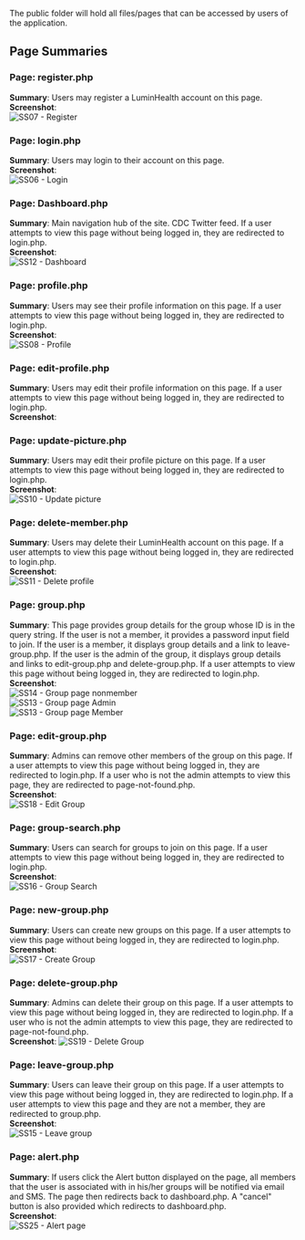 The public folder will hold all files/pages that can be accessed by users of the application.

## Page Summaries


### Page: register.php  
**Summary**: Users may register a LuminHealth account on this page.  
**Screenshot**:  
![SS07 - Register](https://user-images.githubusercontent.com/40231621/192077821-f902936d-7762-4fce-a165-09b01bb7c984.jpg)  
  
### Page: login.php  
**Summary**: Users may login to their account on this page.  
**Screenshot**:  
![SS06 - Login](https://user-images.githubusercontent.com/40231621/192077828-0b825829-332e-4814-9996-3bc180293863.jpg)  

### Page: Dashboard.php  
**Summary**: Main navigation hub of the site. CDC Twitter feed.  If a user attempts to view this page without being logged in, they are redirected to login.php.  
**Screenshot**:  
![SS12 - Dashboard](https://user-images.githubusercontent.com/40231621/196006927-161f1a8d-bb0c-460e-a258-fd7d207d80bd.jpg)  

### Page: profile.php  
**Summary**: Users may see their profile information on this page. If a user attempts to view this page without being logged in, they are redirected to login.php.  
**Screenshot**:  
![SS08 - Profile](https://user-images.githubusercontent.com/40231621/196006968-806b08c8-4a75-460f-a4b8-f100f2de1783.jpg)  

### Page: edit-profile.php  
**Summary**: Users may edit their profile information on this page.  If a user attempts to view this page without being logged in, they are redirected to login.php.  
**Screenshot**:  

### Page: update-picture.php  
**Summary**: Users may edit their profile picture on this page.  If a user attempts to view this page without being logged in, they are redirected to login.php.  
**Screenshot**:  
![SS10 - Update picture](https://user-images.githubusercontent.com/40231621/196007053-4dd3b404-08ff-4d44-b1b3-df7ebcb8a4fb.jpg)  

### Page: delete-member.php  
**Summary**: Users may delete their LuminHealth account on this page.  If a user attempts to view this page without being logged in, they are redirected to login.php.  
**Screenshot**:  
![SS11 - Delete profile](https://user-images.githubusercontent.com/40231621/196007111-7086a7ed-4ac8-4d1e-8394-0606b98703e7.jpg)  

### Page: group.php  
**Summary**: This page provides group details for the group whose ID is in the query string. If the user is not a member, it provides a password input field to join. If the user is a member, it displays group details and a link to leave-group.php.  If the user is the admin of the group, it displays group details and links to edit-group.php and delete-group.php.  If a user attempts to view this page without being logged in, they are redirected to login.php.  
**Screenshot**:  
![SS14 - Group page nonmember](https://user-images.githubusercontent.com/40231621/196007301-99016e34-3b15-4cfb-abca-7fac3c0d1062.jpg)  
![SS13 - Group page Admin](https://user-images.githubusercontent.com/40231621/196007313-7b5297a3-87eb-4673-a44f-d3e6046ff916.jpg)  
![SS13 - Group page Member](https://user-images.githubusercontent.com/40231621/196007321-280958b2-39e9-4a84-be77-0ea3b76e229a.jpg)  

### Page: edit-group.php  
**Summary**: Admins can remove other members of the group on this page.  If a user attempts to view this page without being logged in, they are redirected to login.php.  If a user who is not the admin attempts to view this page, they are redirected to page-not-found.php.  
**Screenshot**:  
![SS18 - Edit Group](https://user-images.githubusercontent.com/40231621/196009895-e6174e8a-fd79-4c02-b82f-b5fb5b899b1d.jpg)  

### Page: group-search.php  
**Summary**: Users can search for groups to join on this page.  If a user attempts to view this page without being logged in, they are redirected to login.php.  
**Screenshot**:  
![SS16 - Group Search](https://user-images.githubusercontent.com/40231621/192077984-d6fb0bde-1cde-4cba-ac6a-b1ad196493b1.jpg)  

### Page: new-group.php  
**Summary**: Users can create new groups on this page.  If a user attempts to view this page without being logged in, they are redirected to login.php.  
**Screenshot**:  
![SS17 - Create Group](https://user-images.githubusercontent.com/40231621/192078007-c40ad4b8-9432-4e7d-bbed-edc47f9af9d8.jpg)  

### Page: delete-group.php  
**Summary**: Admins can delete their group on this page.  If a user attempts to view this page without being logged in, they are redirected to login.php.  If a user who is not the admin attempts to view this page, they are redirected to page-not-found.php.  
**Screenshot**: 
![SS19 - Delete Group](https://user-images.githubusercontent.com/40231621/196009930-d3e2ea40-f816-4435-9f70-e7534b68fd73.jpg)  

### Page: leave-group.php  
**Summary**: Users can leave their group on this page.  If a user attempts to view this page without being logged in, they are redirected to login.php.  If a user attempts to view this page and they are not a member, they are redirected to group.php.  
**Screenshot**:  
![SS15 - Leave group](https://user-images.githubusercontent.com/40231621/196009959-a9ee2d85-586e-4b99-ae1e-fe72a27f5886.jpg)  

### Page: alert.php  
**Summary**: If users click the Alert button displayed on the page, all members that the user is associated with in his/her groups will be notified via email and SMS. The page then redirects back to dashboard.php. A "cancel" button is also provided which redirects to dashboard.php.  
**Screenshot**:  
![SS25 - Alert page](https://user-images.githubusercontent.com/40231621/196010069-3f1120de-0b9c-429c-906e-4e6a388fa75b.jpg)  
